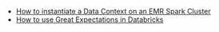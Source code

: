 - [How to instantiate a Data Context on an EMR Spark Cluster](/docs/deployment_patterns/how_to_instantiate_a_data_context_on_an_emr_spark_cluster)
- [How to use Great Expectations in Databricks](/docs/tutorials/getting_started/how_to_use_great_expectations_in_databricks)